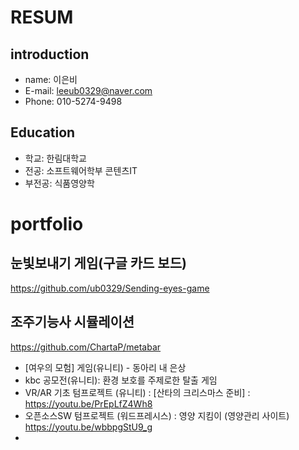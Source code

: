 # RESUM

## introduction
 - name: 이은비
 - E-mail: leeub0329@naver.com
 - Phone: 010-5274-9498

 
## Education
  - 학교: 한림대학교
  - 전공: 소프트웨어학부 콘텐츠IT
  - 부전공: 식품영양학

# portfolio


## 눈빛보내기 게임(구글 카드 보드)
https://github.com/ub0329/Sending-eyes-game
## 조주기능사 시뮬레이션
https://github.com/ChartaP/metabar

  - [여우의 모험] 게임(유니티) - 동아리 내 은상
  - kbc 공모전(유니티): 환경 보호를 주제로한 탈출 게임
  - VR/AR 기초 텀프로젝트 (유니티) : [산타의 크리스마스 준비] : https://youtu.be/PrEpLfZ4Wh8
  - 오픈소스SW 텀프로젝트 (워드프레시스) : 영양 지킴이 (영양관리 사이트) https://youtu.be/wbbpgStU9_g
  - 
  
